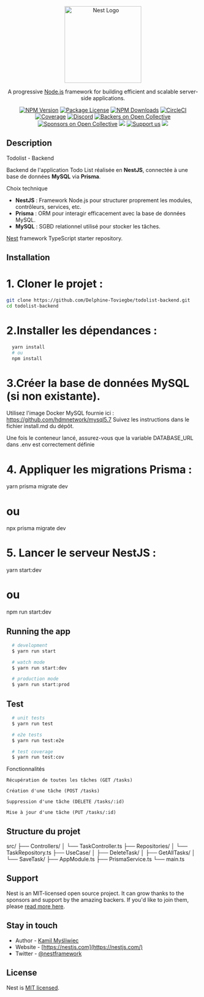 <p align="center">
  <a href="http://nestjs.com/" target="blank"><img src="https://nestjs.com/img/logo-small.svg" width="200" alt="Nest Logo" /></a>
</p>

[circleci-image]: https://img.shields.io/circleci/build/github/nestjs/nest/master?token=abc123def456
[circleci-url]: https://circleci.com/gh/nestjs/nest

  <p align="center">A progressive <a href="http://nodejs.org" target="_blank">Node.js</a> framework for building efficient and scalable server-side applications.</p>
    <p align="center">
<a href="https://www.npmjs.com/~nestjscore" target="_blank"><img src="https://img.shields.io/npm/v/@nestjs/core.svg" alt="NPM Version" /></a>
<a href="https://www.npmjs.com/~nestjscore" target="_blank"><img src="https://img.shields.io/npm/l/@nestjs/core.svg" alt="Package License" /></a>
<a href="https://www.npmjs.com/~nestjscore" target="_blank"><img src="https://img.shields.io/npm/dm/@nestjs/common.svg" alt="NPM Downloads" /></a>
<a href="https://circleci.com/gh/nestjs/nest" target="_blank"><img src="https://img.shields.io/circleci/build/github/nestjs/nest/master" alt="CircleCI" /></a>
<a href="https://coveralls.io/github/nestjs/nest?branch=master" target="_blank"><img src="https://coveralls.io/repos/github/nestjs/nest/badge.svg?branch=master#9" alt="Coverage" /></a>
<a href="https://discord.gg/G7Qnnhy" target="_blank"><img src="https://img.shields.io/badge/discord-online-brightgreen.svg" alt="Discord"/></a>
<a href="https://opencollective.com/nest#backer" target="_blank"><img src="https://opencollective.com/nest/backers/badge.svg" alt="Backers on Open Collective" /></a>
<a href="https://opencollective.com/nest#sponsor" target="_blank"><img src="https://opencollective.com/nest/sponsors/badge.svg" alt="Sponsors on Open Collective" /></a>
  <a href="https://paypal.me/kamilmysliwiec" target="_blank"><img src="https://img.shields.io/badge/Donate-PayPal-ff3f59.svg"/></a>
    <a href="https://opencollective.com/nest#sponsor"  target="_blank"><img src="https://img.shields.io/badge/Support%20us-Open%20Collective-41B883.svg" alt="Support us"></a>
  <a href="https://twitter.com/nestframework" target="_blank"><img src="https://img.shields.io/twitter/follow/nestframework.svg?style=social&label=Follow"></a>
</p>
  <!--[![Backers on Open Collective](https://opencollective.com/nest/backers/badge.svg)](https://opencollective.com/nest#backer)
  [![Sponsors on Open Collective](https://opencollective.com/nest/sponsors/badge.svg)](https://opencollective.com/nest#sponsor)-->


## Description

Todolist - Backend

Backend de l'application Todo List réalisée en **NestJS**, connectée à une base de données **MySQL** via **Prisma**.

Choix technique

- **NestJS** : Framework Node.js pour structurer proprement les modules, contrôleurs, services, etc.
- **Prisma** : ORM pour interagir efficacement avec la base de données MySQL.
- **MySQL** : SGBD relationnel utilisé pour stocker les tâches.


[Nest](https://github.com/nestjs/nest) framework TypeScript starter repository.

## Installation

# 1. Cloner le projet :
   ```bash
   git clone https://github.com/Delphine-Toviegbe/todolist-backend.git
   cd todolist-backend
  ```
# 2.Installer les dépendances :

```bash
  yarn install
  # ou
  npm install  
```

# 3.Créer la base de données MySQL (si non existante).

  Utilisez l'image Docker MySQL fournie ici : https://github.com/hdmnetwork/mysql5.7
    Suivez les instructions dans le fichier install.md du dépôt.

  Une fois le conteneur lancé, assurez-vous que la variable DATABASE_URL dans .env est correctement définie

# 4. Appliquer les migrations Prisma :

  yarn prisma migrate dev
  # ou
  npx prisma migrate dev

# 5. Lancer le serveur NestJS :

  yarn start:dev
  # ou
  npm run start:dev

## Running the app

```bash
  # development
  $ yarn run start

  # watch mode
  $ yarn run start:dev

  # production mode
  $ yarn run start:prod
```

## Test

```bash
  # unit tests
  $ yarn run test

  # e2e tests
  $ yarn run test:e2e

  # test coverage
  $ yarn run test:cov
```

Fonctionnalités

    Récupération de toutes les tâches (GET /tasks)

    Création d'une tâche (POST /tasks)

    Suppression d'une tâche (DELETE /tasks/:id)

    Mise à jour d'une tâche (PUT /tasks/:id)

## Structure du projet

  src/
  ├── Controllers/
  │   └── TaskController.ts
  ├── Repositories/
  │   └── TaskRepository.ts
  ├── UseCase/
  │   ├── DeleteTask/
  │   ├── GetAllTasks/
  │   └── SaveTask/
  ├── AppModule.ts
  ├── PrismaService.ts
  └── main.ts

## Support

Nest is an MIT-licensed open source project. It can grow thanks to the sponsors and support by the amazing backers. If you'd like to join them, please [read more here](https://docs.nestjs.com/support).

## Stay in touch

- Author - [Kamil Myśliwiec](https://kamilmysliwiec.com)
- Website - [https://nestjs.com](https://nestjs.com/)
- Twitter - [@nestframework](https://twitter.com/nestframework)

## License

Nest is [MIT licensed](LICENSE).
